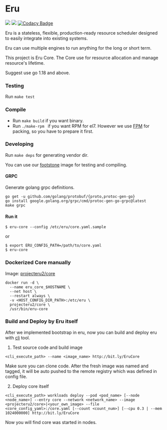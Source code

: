 Eru
====
![](https://github.com/projecteru2/core/workflows/test/badge.svg)
![](https://github.com/projecteru2/core/workflows/golangci-lint/badge.svg)
[![Codacy Badge](https://app.codacy.com/project/badge/Grade/69918e0a02ae45c5ae7dfc42bad5cfe5)](https://www.codacy.com/gh/projecteru2/core?utm_source=github.com&amp;utm_medium=referral&amp;utm_content=projecteru2/core&amp;utm_campaign=Badge_Grade)

Eru is a stateless, flexible, production-ready resource scheduler designed to easily integrate into existing systems. 

Eru can use multiple engines to run anything for the long or short term. 

This project is Eru Core. The Core use for resource allocation and manage resource's lifetime.

Suggest use go 1.18 and above.

### Testing

Run ` make test `

### Compile

* Run ` make build ` if you want binary.
* Run `./make-rpm ` if you want RPM for el7. However we use [FPM](https://github.com/jordansissel/fpm) for packing, so you have to prepare it first.

### Developing

Run `make deps` for generating vendor dir.

You can use our [footstone](https://hub.docker.com/r/projecteru2/footstone/) image for testing and compiling.

#### GRPC

Generate golang grpc definitions.

```shell
go get -u github.com/golang/protobuf/{proto,protoc-gen-go}
go install google.golang.org/grpc/cmd/protoc-gen-go-grpc@latest
make grpc
```

#### Run it

```shell
$ eru-core --config /etc/eru/core.yaml.sample
```

or

```shell
$ export ERU_CONFIG_PATH=/path/to/core.yaml
$ eru-core
```

### Dockerized Core manually

Image: [projecteru2/core](https://hub.docker.com/r/projecteru2/core/)

```shell
docker run -d \
  --name eru_core_$HOSTNAME \
  --net host \
  --restart always \
  -v <HOST_CONFIG_DIR_PATH>:/etc/eru \
  projecteru2/core \
  /usr/bin/eru-core
```

### Build and Deploy by Eru itself

After we implemented bootstrap in eru, now you can build and deploy eru with [cli](https://github.com/projecteru2/cli) tool.

1. Test source code and build image

```shell
<cli_execute_path> --name <image_name> http://bit.ly/EruCore
```

Make sure you can clone code. After the fresh image was named and tagged, it will be auto pushed to the remote registry which was defined in config file.

2. Deploy core itself

```shell
<cli_execute_path> workloads deploy --pod <pod_name> [--node <node_name>] --entry core --network <network_name> --image <projecteru2/core>|<your_own_image> --file <core_config_yaml>:/core.yaml [--count <count_num>] [--cpu 0.3 | --mem 1024000000] http://bit.ly/EruCore
```

Now you will find core was started in nodes.
